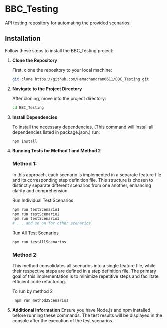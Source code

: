 # BBC_Testing

API testing repository for automating the provided scenarios.

## Installation

Follow these steps to install the BBC_Testing project:

1. **Clone the Repository**
   
   First, clone the repository to your local machine:
   ```bash
   git clone https://github.com/Hemachandran0611/BBC_Testing.git

2. **Navigate to the Project Directory**

    After cloning, move into the project directory:
   ```bash
   cd BBC_Testing

3. **Install Dependencies**

    To install the necessary dependencies, (This command will install all dependencies listed in package.json.) run:
    ```bash
   npm install

4. **Running Tests for Method 1 and Method 2**
    
    ### Method 1:
     In this approach, each scenario is implemented in a separate feature file and its corresponding step definition file. This structure is chosen to distinctly separate different scenarios from one another, enhancing clarity and comprehension.

    Run Individual Test Scenarios
    ```bash
    npm run testScenario1
    npm run testScenario2
    npm run testScenario3
    # ... and so on for other scenarios
    ```
    Run All Test Scenarios
     ```bash
     npm run testAllScenarios
    ```
    ### Method 2: 
    This method consolidates all scenarios into a single feature file, while their respective steps are defined in a step definition file. The primary goal of this implementation is to minimize repetitive steps and facilitate efficient code refactoring. 

    To run by method 2 
    ```bash
     npm run method2Scenarios
    ```

5. **Additional Information** 
Ensure you have Node.js and npm installed before running these commands. 
The test results will be displayed in the console after the execution of the test scenarios.